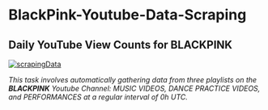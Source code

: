 # **BlackPink-Youtube-Data-Scraping** 
## Daily YouTube View Counts for BLACKPINK

[![scrapingData](https://github.com/tungbtt/BlackPink-YT-Data/actions/workflows/main.yml/badge.svg)](https://github.com/tungbtt/BlackPink-YT-Data/actions/workflows/main.yml)

*This task involves automatically gathering data from three playlists on the **BLACKPINK** Youtube Channel: MUSIC VIDEOS, DANCE PRACTICE VIDEOS, and PERFORMANCES at a regular interval of 0h UTC.*

